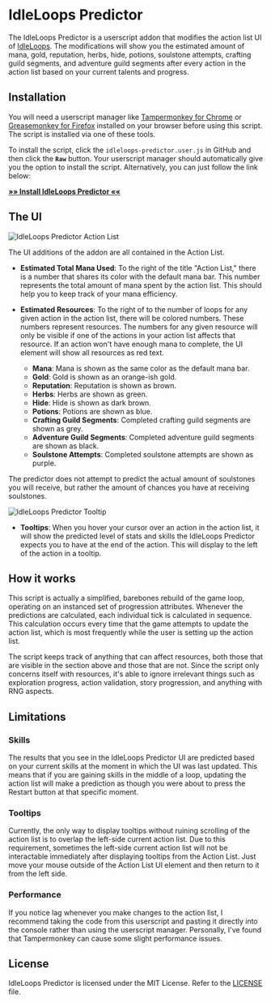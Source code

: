 # IdleLoops Predictor

The IdleLoops Predictor is a userscript addon that modifies the action list UI of [IdleLoops](http://stopsign.github.io/idleLoops/). The modifications will show you the estimated amount of mana, gold, reputation, herbs, hide, potions, soulstone attempts, crafting guild segments, and adventure guild segments after every action in the action list based on your current talents and progress.

## Installation

You will need a userscript manager like [Tampermonkey for Chrome](https://chrome.google.com/webstore/detail/tampermonkey/dhdgffkkebhmkfjojejmpbldmpobfkfo) or [Greasemonkey for Firefox](https://addons.mozilla.org/en-US/firefox/addon/greasemonkey/) installed on your browser before using this script. The script is installed via one of these tools.

To install the script, click the `idleloops-predictor.user.js` in GitHub and then click the **`Raw`** button. Your userscript manager should automatically give you the option to install the script. Alternatively, you can just follow the link below:

**[»» Install IdleLoops Predictor ««](https://github.com/Koviko/IdleLoops-Predictor/raw/master/idleloops-predictor.user.js)**

## The UI

![IdleLoops Predictor Action List](https://i.imgur.com/cGDodUk.png)

The UI additions of the addon are all contained in the Action List.

* **Estimated Total Mana Used**: To the right of the title "Action List," there is a number that shares its color with the default mana bar. This number represents the total amount of mana spent by the action list. This should help you to keep track of your mana efficiency.

* **Estimated Resources**: To the right of to the number of loops for any given action in the action list, there will be colored numbers. These numbers represent resources. The numbers for any given resource will only be visible if one of the actions in your action list affects that resource. If an action won't have enough mana to complete, the UI element will show all resources as red text.

  * **Mana**: Mana is shown as the same color as the default mana bar.
  * **Gold**: Gold is shown as an orange-ish gold.
  * **Reputation**: Reputation is shown as brown.
  * **Herbs**: Herbs are shown as green.
  * **Hide**: Hide is shown as dark brown.
  * **Potions**: Potions are shown as blue.
  * **Crafting Guild Segments**: Completed crafting guild segments are shown as grey.
  * **Adventure Guild Segments**: Completed adventure guild segments are shown as black.
  * **Soulstone Attempts**: Completed soulstone attempts are shown as purple.
  
The predictor does not attempt to predict the actual amount of soulstones you will receive, but rather the amount of chances you have at receiving soulstones.

![IdleLoops Predictor Tooltip](https://i.imgur.com/RnuFxmy.png)

* **Tooltips**: When you hover your cursor over an action in the action list, it will show the predicted level of stats and skills the IdleLoops Predictor expects you to have at the end of the action. This will display to the left of the action in a tooltip.

## How it works

This script is actually a simplified, barebones rebuild of the game loop, operating on an instanced set of progression attributes. Whenever the predictions are calculated, each individual tick is calculated in sequence. This calculation occurs every time that the game attempts to update the action list, which is most frequently while the user is setting up the action list.

The script keeps track of anything that can affect resources, both those that are visible in the section above and those that are not. Since the script only concerns itself with resources, it's able to ignore irrelevant things such as exploration progress, action validation, story progression, and anything with RNG aspects.

## Limitations

### Skills

The results that you see in the IdleLoops Predictor UI are predicted based on your current skills at the moment in which the UI was last updated. This means that if you are gaining skills in the middle of a loop, updating the action list will make a prediction as though you were about to press the Restart button at that specific moment.

### Tooltips

Currently, the only way to display tooltips without ruining scrolling of the action list is to overlap the left-side current action list. Due to this requirement, sometimes the left-side current action list will not be interactable immediately after displaying tooltips from the Action List. Just move your mouse outside of the Action List UI element and then return to it from the left side.

### Performance

If you notice lag whenever you make changes to the action list, I recommend taking the code from this userscript and pasting it directly into the console rather than using the userscript manager. Personally, I've found that Tampermonkey can cause some slight performance issues.

## License

IdleLoops Predictor is licensed under the MIT License. Refer to the [LICENSE](https://github.com/Koviko/IdleLoops-Predictor/blob/master/LICENSE) file.